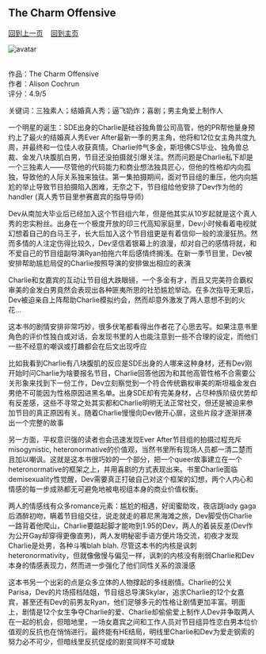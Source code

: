 ## The Charm Offensive
[回到上一页](https://boheme130.github.io/Reviews/)  &nbsp;&nbsp;  [回到主页](https://boheme130.github.io/Fiction.git.io/)

![avatar](https://images.squarespace-cdn.com/content/v1/5f80d42d7b438076f3238c47/1625774698994-8MCA52DV7D44Y1G1GBDR/image-asset.jpeg)
<br>
<br>

作品：The Charm Offensive<br>
作者：Alison Cochrun<br>
评分：4.9/5<br>

关键词：三独素人；结婚真人秀；逼飞奶炸；喜剧；男主角爱上制作人

一个明星的诞生：SDE出身的Charlie是硅谷独角兽公司高管，他的PR帮他量身预约上了最火的结婚真人秀Ever After最新一季的男主角，他将和12位女主角共度九周，并最终和一位佳人收获真情。Charlie帅气多金，斯坦佛CS毕业、独角兽总裁、金发八块腹肌白男，节目还没拍摄就引爆关注。然而问题是Charlie私下却是一个三独素人——尽管他的代码能力和商业想法独具匠心，但他的性格却内向孤独，导致他的人际关系独来独往。第一集拍摄期间，面对节目组的重压，他内向尴尬的举止导致节目拍摄陷入困难，无奈之下，节目组给他安排了Dev作为他的handler (真人秀节目里参赛嘉宾的指导导师)

Dev从南加大毕业后已经加入这个节目组六年，但是他其实从10岁起就是这个真人秀的忠实粉丝。出身在一个极度开放的印三代高知家庭里，Dev小时候看着电视就幻想着自己的白马王子，长大后加入这个节目组更是有着信仰一般的浪漫狂热。然而多情的人注定伤得比较久，Dev坚信着银幕上的浪漫，却对自己的感情将就，和不爱自己的节目组副导演Ryan拍拖六年后感情终搁浅。在新一季节目里，Dev被安排帮助尴尬局促的Charlie按照导演的安排做出相应的表演

Charlie和女嘉宾的互动让节目组大跌眼镜，一个多金有才，而且又完美符合霸权审美的金发白男竟然会表现出各种匪夷所思的社恐尴尬举动。在多次指导无果后，Dev被迫亲自上阵帮助Charlie模拟约会，然而却意外激发了两人意想不到的火花…

这本书的剧情安排非常巧妙，很多伏笔都看得出作者花了心思去写。如果注意书里角色的评价性独白或对话，会发现书里的人也能注意到一些不合理的设定，而他们一些不经意的嘲讽或打趣都会在后文出现呼应

比如我看到Charlie有八块腹肌的反应是SDE出身的人哪来这种身材，还有Dev刚开始时问Charlie为啥要报名节目，Charlie回答他因为和其他高管性格不合需要公关形象来找到下一份工作，Dev立刻察觉到一个符合传统霸权审美的斯坦福金发白男绝不可能因为性格原因进黑名单。出身SDE却有完美身材，占尽种族阶级优势却有反差感，这些不寻常之处其实都和Charlie明明无法正常社交，但还是被迫来参加节目的真正原因有关。随着Charlie慢慢向Dev敞开心扉，这些片段才逐渐拼凑出一个完整的故事

另一方面，平权意识强的读者也会迅速发现Ever After节目组的拍摄过程充斥misogynistic, heteronormative的价值观，当然书里所有现场人员都一清二楚而且加以嘲讽。这就是这本书很巧妙的一个部分，把一个queer故事建立在一个heteronormative的框架之上，并用喜剧的方式表现出来。书里Charlie面临demisexuality性觉醒，Dev需要真正打破自己对这个框架的幻想，两个人内心和情感的每一步成熟都无可避免地被电视组本身的商业价值权衡。

两人的情感线有众多romance元素：尴尬的相遇，好闺蜜助攻，夜店跳lady gaga后酒醉初吻，瞒着节目组交往，说走就走的慕尼黑海滩之旅，Dev脚受伤Charlie一路背着他爬山，Charlie要踮起脚才能吻到1.95的Dev，两人的着装反差(Dev作为公开Gay却穿得更像直男)，两人发明秘密手语方便片场交流，初夜才发现Charlie是处男，各种斗嘴blah blah. 尽管这本书的内核是讽刺heteronormativity，但就像傲慢与偏见一样，讽刺的内核没有削弱Charlie和Dev本身的情感表现力，然而进一步强化了他们同性关系的浪漫感

这本书另一个出彩的点是众多立体的人物撑起的多线剧情。Charlie的公关Parisa，Dev的片场搭档陆姐，节目组总导演Skylar，追求Charlie的12个女嘉宾，甚至还有Dev的前男友Ryan，他们足够多元的性格让剧情更加丰富。明面上，剧情是12个女生争夺Charlie的爱、Charlie却偷偷爱上制作人Dev并争取两人在一起的机会，但暗地里，一场女嘉宾之间和工作人员对节目组异性恋白男本位价值观的反抗也在悄悄进行。最终能有HE结局，明线里Charlie和Dev为爱走钢索的努力必不可少，但暗线里反抗促成的剧变同样不可或缺
